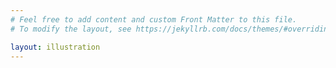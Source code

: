 ```yaml
---
# Feel free to add content and custom Front Matter to this file.
# To modify the layout, see https://jekyllrb.com/docs/themes/#overriding-theme-defaults

layout: illustration
---
```

